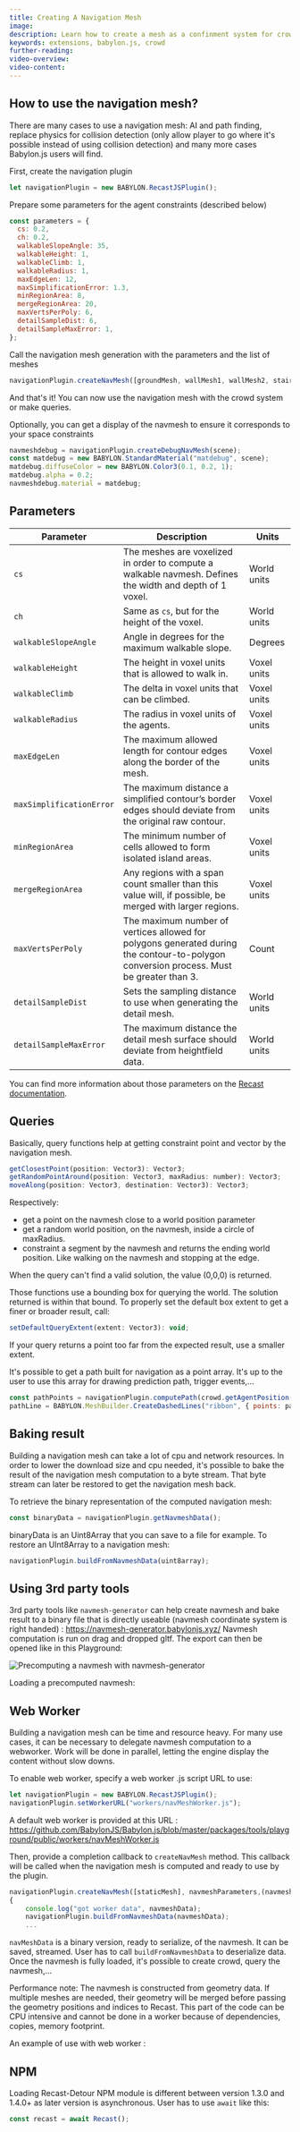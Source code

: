 ```yaml
---
title: Creating A Navigation Mesh
image:
description: Learn how to create a mesh as a confinment system for crowd agents.
keywords: extensions, babylon.js, crowd
further-reading:
video-overview:
video-content:
---
```


## How to use the navigation mesh?

There are many cases to use a navigation mesh: AI and path finding, replace physics for collision detection (only allow player to go where it's possible instead of using collision detection) and many more cases Babylon.js users will find.

First, create the navigation plugin

```javascript
let navigationPlugin = new BABYLON.RecastJSPlugin();
```

Prepare some parameters for the agent constraints (described below)

```javascript
const parameters = {
  cs: 0.2,
  ch: 0.2,
  walkableSlopeAngle: 35,
  walkableHeight: 1,
  walkableClimb: 1,
  walkableRadius: 1,
  maxEdgeLen: 12,
  maxSimplificationError: 1.3,
  minRegionArea: 8,
  mergeRegionArea: 20,
  maxVertsPerPoly: 6,
  detailSampleDist: 6,
  detailSampleMaxError: 1,
};
```

Call the navigation mesh generation with the parameters and the list of meshes

```javascript
navigationPlugin.createNavMesh([groundMesh, wallMesh1, wallMesh2, stair1, stair2], parameters);
```

And that's it! You can now use the navigation mesh with the crowd system or make queries.

Optionally, you can get a display of the navmesh to ensure it corresponds to your space constraints

```javascript
navmeshdebug = navigationPlugin.createDebugNavMesh(scene);
const matdebug = new BABYLON.StandardMaterial("matdebug", scene);
matdebug.diffuseColor = new BABYLON.Color3(0.1, 0.2, 1);
matdebug.alpha = 0.2;
navmeshdebug.material = matdebug;
```

<Playground id="#KVQP83#0" title="Simple navigation mesh computation" description="Simple navigation mesh computation"/>

## Parameters

| Parameter                | Description                                                                                                                             | Units       |
| ------------------------ | --------------------------------------------------------------------------------------------------------------------------------------- | ----------- |
| `cs`                     | The meshes are voxelized in order to compute a walkable navmesh. Defines the width and depth of 1 voxel.                                | World units |
| `ch`                     | Same as `cs`, but for the height of the voxel.                                                                                          | World units |
| `walkableSlopeAngle`     | Angle in degrees for the maximum walkable slope.                                                                                        | Degrees     |
| `walkableHeight`         | The height in voxel units that is allowed to walk in.                                                                                   | Voxel units |
| `walkableClimb`          | The delta in voxel units that can be climbed.                                                                                           | Voxel units |
| `walkableRadius`         | The radius in voxel units of the agents.                                                                                                | Voxel units |
| `maxEdgeLen`             | The maximum allowed length for contour edges along the border of the mesh.                                                              | Voxel units |
| `maxSimplificationError` | The maximum distance a simplified contour’s border edges should deviate from the original raw contour.                                  | Voxel units |
| `minRegionArea`          | The minimum number of cells allowed to form isolated island areas.                                                                      | Voxel units |
| `mergeRegionArea`        | Any regions with a span count smaller than this value will, if possible, be merged with larger regions.                                 | Voxel units |
| `maxVertsPerPoly`        | The maximum number of vertices allowed for polygons generated during the contour-to-polygon conversion process. Must be greater than 3. | Count       |
| `detailSampleDist`       | Sets the sampling distance to use when generating the detail mesh.                                                                      | World units |
| `detailSampleMaxError`   | The maximum distance the detail mesh surface should deviate from heightfield data.                                                      | World units |

You can find more information about those parameters on the [Recast documentation](https://recastnav.com/structrcConfig.html).

## Queries

Basically, query functions help at getting constraint point and vector by the navigation mesh.

```javascript
getClosestPoint(position: Vector3): Vector3;
getRandomPointAround(position: Vector3, maxRadius: number): Vector3;
moveAlong(position: Vector3, destination: Vector3): Vector3;
```

Respectively:

- get a point on the navmesh close to a world position parameter
- get a random world position, on the navmesh, inside a circle of maxRadius.
- constraint a segment by the navmesh and returns the ending world position. Like walking on the navmesh and stopping at the edge.

When the query can't find a valid solution, the value (0,0,0) is returned.

Those functions use a bounding box for querying the world. The solution returned is within that bound. To properly set the default box extent to get a finer or broader result, call:

```javascript
setDefaultQueryExtent(extent: Vector3): void;
```

If your query returns a point too far from the expected result, use a smaller extent.

It's possible to get a path built for navigation as a point array. It's up to the user to use this array for drawing prediction path, trigger events,...

```javascript
const pathPoints = navigationPlugin.computePath(crowd.getAgentPosition(agent), navigationPlugin.getClosestPoint(destinationPoint));
pathLine = BABYLON.MeshBuilder.CreateDashedLines("ribbon", { points: pathPoints, updatable: true, instance: pathLine }, scene);
```

## Baking result

Building a navigation mesh can take a lot of cpu and network resources. In order to lower the download size and cpu needed, it's possible to bake the result of the navigation mesh computation to a byte stream. That byte stream can later be restored to get the navigation mesh back.

To retrieve the binary representation of the computed navigation mesh:

```javascript
const binaryData = navigationPlugin.getNavmeshData();
```

binaryData is an Uint8Array that you can save to a file for example.
To restore an UInt8Array to a navigation mesh:

```javascript
navigationPlugin.buildFromNavmeshData(uint8array);
```

## Using 3rd party tools
3rd party tools like `navmesh-generator` can help create navmesh and bake result to a binary file that is directly useable (navmesh coordinate system is right handed) : https://navmesh-generator.babylonjs.xyz/
Navmesh computation is run on drag and dropped gltf. The export can then be opened like in this Playground:

<img src="/img/pageImages/navmesh-editor.jpg" title="Precomputing a navmesh with navmesh-generator"/>

Loading a precomputed navmesh: <Playground id="#KVQP83#92" title="Loading a precomputed navmesh" description="Loading a precomputed navmesh"/>

## Web Worker

Building a navigation mesh can be time and resource heavy. For many use cases, it can be necessary to delegate navmesh computation to a webworker. Work will be done in parallel, letting the engine display the content without slow downs.

To enable web worker, specify a web worker .js script URL to use:

```javascript
let navigationPlugin = new BABYLON.RecastJSPlugin();
navigationPlugin.setWorkerURL("workers/navMeshWorker.js");
```

A default web worker is provided at this URL : <https://github.com/BabylonJS/Babylon.js/blob/master/packages/tools/playground/public/workers/navMeshWorker.js>

Then, provide a completion callback to `createNavMesh` method. This callback will be called when the navigation mesh is computed and ready to use by the plugin.

```javascript
navigationPlugin.createNavMesh([staticMesh], navmeshParameters,(navmeshData) =>
{
    console.log("got worker data", navmeshData);
    navigationPlugin.buildFromNavmeshData(navmeshData);
    ...
```

`navMeshData` is a binary version, ready to serialize, of the navmesh. It can be saved, streamed. User has to call `buildFromNavmeshData` to deserialize data. Once the navmesh is fully loaded, it's possible to create crowd, query the navmesh,...

Performance note: The navmesh is constructed from geometry data. If multiple meshes are needed, their geometry will be merged before passing the geometry positions and indices to Recast. This part of the code can be CPU intensive and cannot be done in a worker because of dependencies, copies, memory footprint.

An example of use with web worker : <Playground id="#TN7KNN#2" title="Navigation mesh computation with a web worker" description="Navigation mesh computation with a web worker"/>

## NPM

Loading Recast-Detour NPM module is different between version 1.3.0 and 1.4.0+ as later version is asynchronous. User has to use `await` like this:

```javascript
const recast = await Recast();
```

